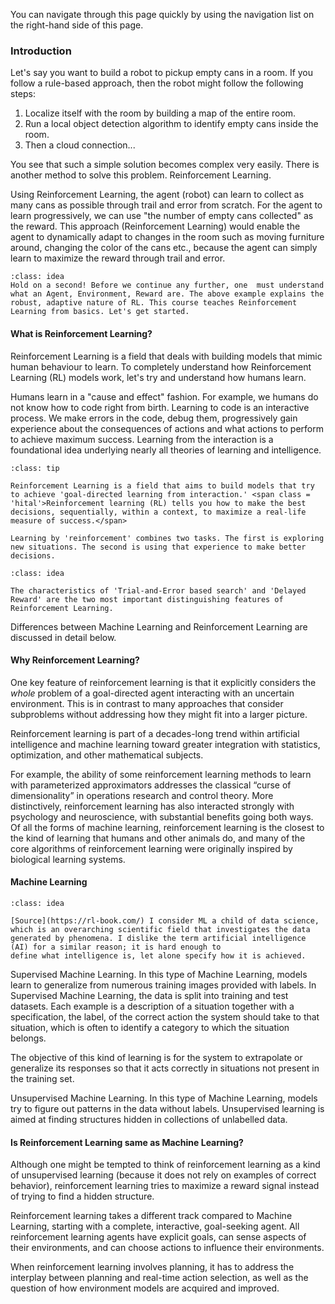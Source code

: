 <!-- #region -->
<span class = 'nital'>You can navigate through this page quickly by using the navigation list on the right-hand side of this page.</span>

### Introduction

Let's say you want to build a robot to pickup empty cans in a room. If you follow a rule-based approach, then the robot might follow the following steps:
1. Localize itself with the room by building a map of the entire room.
2. Run a local object detection algorithm to identify empty cans inside the room.
3. Then a cloud connection...

You see that such a simple solution becomes complex very easily. 
There is another method to solve this problem. Reinforcement Learning.

Using Reinforcement Learning, the agent (robot) can learn to collect as many cans as possible through trail and error from scratch. <span class = 'hital'>For the agent to learn progressively, we can use "the number of empty cans collected" as the reward.</span> This approach (Reinforcement Learning) would enable the agent to dynamically adapt to changes in the room such as moving furniture around, changing the color of the cans etc., because the agent can simply learn to maximize the reward through trail and error.
```{admonition} Note
:class: idea
Hold on a second! Before we continue any further, one  must understand what an Agent, Environment, Reward are. The above example explains the robust, adaptive nature of RL. This course teaches Reinforcement Learning from basics. Let's get started.
```

#### What is Reinforcement Learning?

<span class = 'hital'>Reinforcement Learning is a field that deals with building models that mimic human behaviour to learn.</span> To completely understand how Reinforcement Learning (RL) models work, let's try and understand how humans learn.

Humans learn in a "cause and effect" fashion. For example, we humans do not know how to code right from birth. Learning to code is an interactive process. We make errors in the code, debug them, progressively gain experience about the consequences of actions and what actions to perform to achieve maximum success. <span class = 'nital'>Learning from the interaction is a foundational idea underlying nearly all theories of learning and intelligence.</span>

```{admonition} What is Reinforcement Learning?
:class: tip

Reinforcement Learning is a field that aims to build models that try to achieve 'goal-directed learning from interaction.' <span class = 'hital'>Reinforcement learning (RL) tells you how to make the best decisions, sequentially, within a context, to maximize a real-life measure of success.</span>

Learning by 'reinforcement' combines two tasks. The first is exploring new situations. The second is using that experience to make better decisions.
```
```{admonition} Note
:class: idea

The characteristics of 'Trial-and-Error based search' and 'Delayed Reward' are the two most important distinguishing features of Reinforcement Learning.
```
<span class = 'nital'>Differences between Machine Learning and Reinforcement Learning are discussed in detail below.</span>

#### Why Reinforcement Learning?

One key feature of reinforcement learning is that it explicitly considers the *whole* problem of a goal-directed agent interacting with an uncertain environment. This is in contrast to many approaches that consider subproblems without addressing how they might fit into a larger picture.

Reinforcement learning is part of a decades-long trend within artificial intelligence and machine learning toward greater integration with statistics, optimization, and other mathematical subjects.

For example, the ability of some reinforcement learning methods to learn with parameterized approximators addresses the classical “curse of dimensionality” in operations research and control theory. More distinctively, reinforcement learning has also interacted strongly with psychology and neuroscience, with substantial benefits going both ways. Of all the forms of machine learning, reinforcement learning is the closest to the kind of learning that humans and other animals do, and many of the core algorithms of reinforcement learning were originally inspired by biological learning systems.


#### Machine Learning
```{admonition} Note
:class: idea

[Source](https://rl-book.com/) I consider ML a child of data science, which is an overarching scientific field that investigates the data generated by phenomena. I dislike the term artificial intelligence (AI) for a similar reason; it is hard enough to
define what intelligence is, let alone specify how it is achieved.
```
<span class = 'hital'>Supervised Machine Learning.</span>
In this type of Machine Learning, models learn to generalize from numerous training images provided with labels. In Supervised Machine Learning, the data is split into training and test datasets. Each example is a description of a situation together with a specification, the label, of the correct action the system should take to that situation, which is often to identify a category to which the situation belongs. 

The objective of this kind of learning is for the system to extrapolate or generalize its responses so that it acts correctly in situations not present in the training set.

<span class = 'hital'>Unsupervised Machine Learning.</span>
In this type of Machine Learning, models try to figure out patterns in the data without labels. Unsupervised learning is aimed at finding structures hidden in collections of unlabelled data.

#### Is Reinforcement Learning same as Machine Learning?

Although one might be tempted to think of reinforcement learning as a kind of unsupervised learning (because it does not rely on examples of correct behavior), reinforcement learning tries to maximize a reward signal instead of trying to find a hidden structure.

Reinforcement learning takes a different track compared to Machine Learning, starting with a complete, interactive, goal-seeking agent. All reinforcement learning agents have explicit goals, can sense aspects of their environments, and can choose actions to influence their environments.

When reinforcement learning involves planning, it has to address the interplay between planning and real-time action selection, as well as the question of how environment models are acquired and improved.

<!-- #### [0.1.5] Reinforcement Learning Fundamentals
<span style="color:blue;">Agent:</span>
An agent is a software program that learns to make intelligent decisions. For instance, a chess player can be considered an agent since the player learns to make the best moves (decisions) to win the game. Similarly, Mario in a Super Mario Bros video game can be considered an agent since Mario explores the game and learns to make the best moves in the game.

<span style="color:blue;">Environment:</span>
The environment is the world of the agent. The agent interacts within the environments. For example, a chessboard is called the environment for the chess player agent.

<span style="color:blue;">State and Action:</span>
A state is a position or a moment in the environment that the agent can be in. There can be many `positions in the chess board environment` that we discussed earlier. All these positions on the chess board are cosidered to be the state. The movement of the chess player agent (forward, backwward, right, and left) are known as actions. (A state is denoted by $s$, and an action is denoted by $a$).

<span style="color:blue;">Reward:</span>
As we discussed earlier, the agent interacts with the environments by performing actions. Every action has a reward associated to it. This reward is a numerical value, _(+1 or -1 for example)_ that denotes if the agent performed an optimal action or not.

The goal of the RL agent is to `maximize this reward` by performing an optimal set of actions.

<span style="color:blue;">Policy:</span>
A policy defines the learning agent’s way of behaving at a given time.

<span style="color:blue;">Value Functions:</span>
Whereas the reward signal indicates what is good in an immediate sense, a value function specifies what is good in the long run. Roughly speaking, the value of a state is the total amount of reward an agent can expect to accumulate over the future, starting from that state. Rewards are in a sense primary, whereas values, as predictions of rewards, are secondary. Without rewards there could be no values, and the only purpose of estimating values is to achieve more reward. Rewards are basically given directly by the environment, but values must be estimated and re-estimated from the sequences of observations an agent makes over its entire lifetime.

<span style="color:blue;">Model-based and Model-free methods:</span>
Methods for solving reinforcement learning problems that use models and planning are called model-based methods, as opposed to simpler model-free methods that are explicitly trial-and-error learners—viewed as almost the opposite of planning. -->
<!-- #endregion -->
